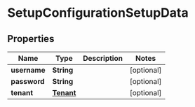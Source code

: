 

# SetupConfigurationSetupData


## Properties

| Name | Type | Description | Notes |
|------------ | ------------- | ------------- | -------------|
|**username** | **String** |  |  [optional] |
|**password** | **String** |  |  [optional] |
|**tenant** | [**Tenant**](Tenant.md) |  |  [optional] |



